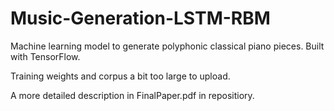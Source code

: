 # Music-Generation-LSTM-RBM

Machine learning model to generate polyphonic classical piano pieces. Built with TensorFlow.

Training weights and corpus a bit too large to upload.

A more detailed description in FinalPaper.pdf in repositiory.
